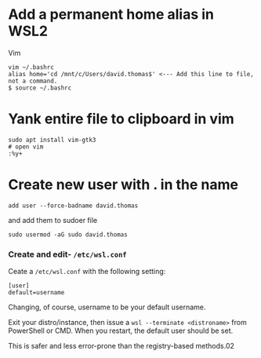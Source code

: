# Add a permanent home alias in WSL2

Vim
```
vim ~/.bashrc
alias home='cd /mnt/c/Users/david.thomas$' <--- Add this line to file, not a command.
$ source ~/.bashrc
```

# Yank entire file to clipboard in vim

```
sudo apt install vim-gtk3
# open vim
:%y+
```

# Create new user with . in the name
```
add user --force-badname david.thomas
```
and add them to sudoer file
```
sudo usermod -aG sudo david.thomas
```
### Create and edit- `/etc/wsl.conf`

 Ceate a `/etc/wsl.conf` with the following setting:

```
[user]
default=username
```

Changing, of course, username to be your default username.

Exit your distro/instance, then issue a `wsl --terminate <distroname>` from PowerShell or CMD. When you restart, the default user should be set.

This is safer and less error-prone than the registry-based methods.02


